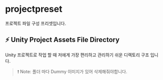 # projectpreset

프로젝트 파일 구성 프리셋입니다.

## ⚡️ Unity Project Assets File Directory

Unity 프로젝트로 작업 할 때 저에게 가장 편리하고 관리하기 쉬운 디렉토리 구조 입니다.

> ❗️ Note: 폴더 마다 Dummy 이미지가 있어 삭제해줘야합니다.
